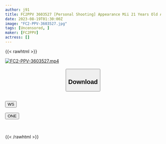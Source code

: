 ```yaml
---
author: j91
title: FC2PPV 3603527 [Personal Shooting] Appearance Mii 21 Years Old A Vocational School Student Who Came To Earn Pocket Money Is Licked With Plenty Of Anal And A Super Big Cock Is Inserted Into A Large Amount Of Raw Vaginal Cum Shot! !
date: 2023-08-19T01:30:00Z
image: "FC2-PPV-3603527.jpg"
tags: [Uncensored, ]
maker: [FC2PPV]
actress: []
---
```



{{< rawhtml >}}

<div class="video" data-videoid="am5p0jq3ji83">
    <a href="javascript:;">
        <img src="https://my.j91.asia/posts/FC2-PPV-3603527/FC2-PPV-3603527.jpg" width="WIDTH" height="HEIGHT" alt="FC2-PPV-3603527.mp4" loading="lazy">
    </a>
</div>

<script type="text/javascript" src="https://j91.asia/asset/on-demand-ws.js"></script>

<br>
  <link rel="stylesheet" href="https://j91.asia/asset/bs5.css">
  
  <center>
  <button class="btn btn-primary" type="button" data-bs-toggle="collapse" data-bs-target=".multi-collapse" aria-expanded="false" aria-controls="multiCollapseExample1 multiCollapseExample2"><h2>Download</h2></button></center>
</p>
<div class="row">
  <div class="col">
    <div class="collapse multi-collapse" id="multiCollapseExample1">
      <div class="card card-body">
	      	      <br>
<div class="buttons">  
<a href="https://wolfstream.tv/am5p0jq3ji83"><button class="btn-hover color-3"><i class="fa fa-download"></i> WS</button></a></div>
    </div>
  </div>
</div>
  <div class="col">
    <div class="collapse multi-collapse" id="multiCollapseExample2">
      <div class="card card-body">
	      <br>
<div class="buttons">
    <a href="https://oneupload.to/mtecrmjl38zt"><button class="btn-hover color-9"><i class="fa fa-download"></i> ONE</button></a></div>
<br><br>
      </div>
    </div>
  </div>
</div>

{{< /rawhtml >}}
